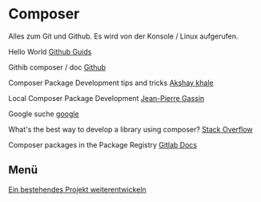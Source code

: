 # Composer
Alles zum Git und Github. Es wird von der Konsole / Linux aufgerufen.

Hello World
[Github Guids](https://guides.github.com/activities/hello-world/)

Githib composer / doc
[Github](https://github.com/composer/composer/tree/master/doc)

Composer Package Development tips and tricks
[Akshay khale](https://medium.com/@TheAkshayKhale/composer-package-development-tricks-and-tips-89f2208426eb)

Local Composer Package Development
[Jean-Pierre Gassin](https://medium.com/pvtl/local-composer-package-development-47ac5c0e5bb4)

Google suche
[google](https://www.google.de/search?newwindow=1&sxsrf=ALeKk02f1wuHA0SZBUCR4phMFhcImbjKZQ%3A1608111653130&ei=JdbZX92jB6XMgweT7Yog&q=composer+new+project&oq=composer+new+project&gs_lcp=CgZwc3ktYWIQDDIGCAAQBxAeMgIIADIGCAAQBxAeMgYIABAHEB4yBQgAEMsBMgYIABAFEB4yBggAEAUQHjIGCAAQCBAeMgYIABAIEB4yBggAEAgQHjoECAAQRzoGCAAQFhAeOggIABAWEAoQHjoECCMQJzoHCAAQFBCHAjoHCCMQsAIQJzoECAAQDToICAAQCBAHEB46CAgAEAcQHhATOgoIABAHEAUQHhATOgoIABAIEAcQHhATUJe_Nli43jZgnKA3aABwA3gAgAFKiAHWA5IBATeYAQCgAQGqAQdnd3Mtd2l6yAEIwAEB&sclient=psy-ab&ved=0ahUKEwidyt_emtLtAhUl5uAKHZO2AgQQ4dUDCA0)

What's the best way to develop a library using composer?
[Stack Overflow](https://stackoverflow.com/questions/19767575/whats-the-best-way-to-develop-a-library-using-composer)

Composer packages in the Package Registry
[Gitlab Docs](https://docs.gitlab.com/13.6/ee/user/packages/composer_repository/)


## Menü

[Ein bestehendes Projekt weiterentwickeln](../BestehendWeiterentwickeln.md#ein-bestehendes-projekt-weiterentwickeln)






